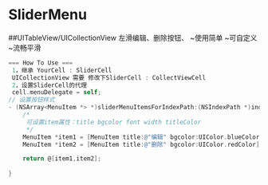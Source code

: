 # SliderMenu 

##UITableView/UICollectionView  左滑编辑、删除按钮、
~使用简单
~可自定义
~流畅平滑




```objective-C
=== How To Use === 
 1，继承 YourCell : SliderCell  
 UICollectionView 需要 修改下SliderCell : CollectViewCell
 2，设置SliderCell的代理
 cell.menuDelegate = self;
// 设置按钮样式
- (NSArray<MenuItem *> *)sliderMenuItemsForIndexPath:(NSIndexPath *)indexPath{
    /*
     可设置item属性：title bgcolor font width titleColor
     */
    MenuItem *item1 = [MenuItem title:@"编辑" bgcolor:UIColor.blueColor];
    MenuItem *item2 = [MenuItem title:@"删除" bgcolor:UIColor.redColor];

    return @[item1,item2];
    
}

```
